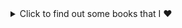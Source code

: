 <details>
  <summary>Click to find out some books that I ❤️</summary>
  
  ## BOOKS
  
    *Metamorphosis by Franz Kafka 📖
      * One of Kafka's best-known works, The Metamorphosis tells the story of salesman Gregor Samsa who wakes one morning to find himself inexplicably transformed into a huge insect             
      (German ungeheures Ungeziefer, literally "monstrous vermin"), subsequently struggling to adjust to this new condition.
      
    *Catch 22 by Joseph Heller 📖
      *Catch-22, satirical novel by American writer Joseph Heller, published in 1961. The work centres on Captain John Yossarian, an American bombardier stationed on a Mediterranean   
        island during World War II, and chronicles his desperate attempts to stay alive.
     
    *Crime and Punishment by Fyodor Dostoyevsky 📖
      *Crime and Punishment focuses on the mental anguish and moral dilemmas of Rodion Raskolnikov, an impoverished ex-student in Saint Petersburg who formulates a plan to kill an
      unscrupulous pawnbroker for her money.   



     
  
</details>
